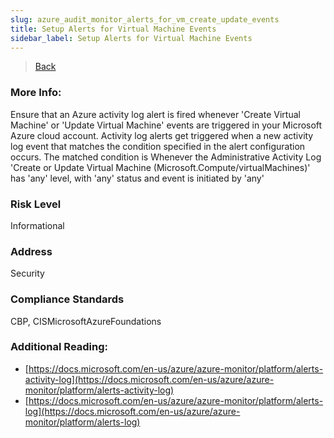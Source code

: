 ```yaml
---
slug: azure_audit_monitor_alerts_for_vm_create_update_events
title: Setup Alerts for Virtual Machine Events
sidebar_label: Setup Alerts for Virtual Machine Events
---
```

> [Back](../../azuremonitoraudit)

### More Info:
Ensure that an Azure activity log alert is fired whenever 'Create Virtual Machine' or 'Update Virtual Machine' events are triggered in your Microsoft Azure cloud account. Activity log alerts get triggered when a new activity log event that matches the condition specified in the alert configuration occurs. The matched condition is Whenever the Administrative Activity Log 'Create or Update Virtual Machine (Microsoft.Compute/virtualMachines)' has 'any' level, with 'any' status and event is initiated by 'any'

### Risk Level
Informational

### Address
Security

### Compliance Standards
CBP, CISMicrosoftAzureFoundations

### Additional Reading:
- [https://docs.microsoft.com/en-us/azure/azure-monitor/platform/alerts-activity-log](https://docs.microsoft.com/en-us/azure/azure-monitor/platform/alerts-activity-log) 
- [https://docs.microsoft.com/en-us/azure/azure-monitor/platform/alerts-log](https://docs.microsoft.com/en-us/azure/azure-monitor/platform/alerts-log) 

